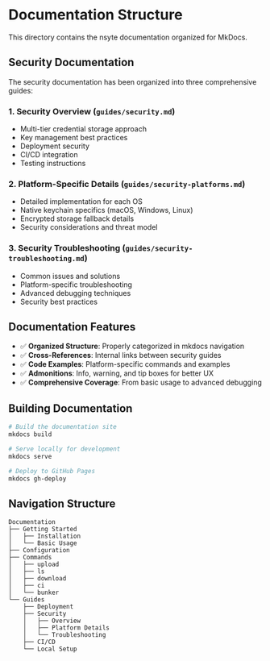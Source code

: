 # Documentation Structure

This directory contains the nsyte documentation organized for MkDocs.

## Security Documentation

The security documentation has been organized into three comprehensive guides:

### 1. Security Overview (`guides/security.md`)
- Multi-tier credential storage approach
- Key management best practices  
- Deployment security
- CI/CD integration
- Testing instructions

### 2. Platform-Specific Details (`guides/security-platforms.md`)
- Detailed implementation for each OS
- Native keychain specifics (macOS, Windows, Linux)
- Encrypted storage fallback details
- Security considerations and threat model

### 3. Security Troubleshooting (`guides/security-troubleshooting.md`)
- Common issues and solutions
- Platform-specific troubleshooting
- Advanced debugging techniques
- Security best practices

## Documentation Features

- ✅ **Organized Structure**: Properly categorized in mkdocs navigation
- ✅ **Cross-References**: Internal links between security guides
- ✅ **Code Examples**: Platform-specific commands and examples
- ✅ **Admonitions**: Info, warning, and tip boxes for better UX
- ✅ **Comprehensive Coverage**: From basic usage to advanced debugging

## Building Documentation

```bash
# Build the documentation site
mkdocs build

# Serve locally for development
mkdocs serve

# Deploy to GitHub Pages
mkdocs gh-deploy
```

## Navigation Structure

```
Documentation
├── Getting Started
│   ├── Installation
│   └── Basic Usage
├── Configuration
├── Commands
│   ├── upload
│   ├── ls
│   ├── download
│   ├── ci
│   └── bunker
└── Guides
    ├── Deployment
    ├── Security
    │   ├── Overview
    │   ├── Platform Details
    │   └── Troubleshooting
    ├── CI/CD
    └── Local Setup
```
